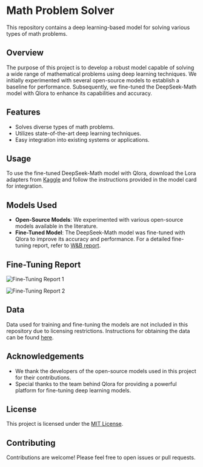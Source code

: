 # Math Problem Solver

This repository contains a deep learning-based model for solving various types of math problems.

## Overview

The purpose of this project is to develop a robust model capable of solving a wide range of mathematical problems using deep learning techniques. We initially experimented with several open-source models to establish a baseline for performance. Subsequently, we fine-tuned the DeepSeek-Math model with Qlora to enhance its capabilities and accuracy.

## Features

- Solves diverse types of math problems.
- Utilizes state-of-the-art deep learning techniques.
- Easy integration into existing systems or applications.

## Usage

To use the fine-tuned DeepSeek-Math model with Qlora, download the Lora adapters from [Kaggle](https://www.kaggle.com/models/jatinsinghsagoi/deepseek-math-qlora) and follow the instructions provided in the model card for integration.

## Models Used

- **Open-Source Models**: We experimented with various open-source models available in the literature.
- **Fine-Tuned Model**: The DeepSeek-Math model was fine-tuned with Qlora to improve its accuracy and performance. For a detailed fine-tuning report, refer to [W&B report](https://api.wandb.ai/links/jatinsingh/d4e9kl91).

## Fine-Tuning Report

![Fine-Tuning Report 1](https://i.imgur.com/JNkwAJv.png)

![Fine-Tuning Report 2](https://i.imgur.com/HQs58j8.png)

## Data

Data used for training and fine-tuning the models are not included in this repository due to licensing restrictions. Instructions for obtaining the data can be found [here](link_to_data_source).

## Acknowledgements

- We thank the developers of the open-source models used in this project for their contributions.
- Special thanks to the team behind Qlora for providing a powerful platform for fine-tuning deep learning models.

## License

This project is licensed under the [MIT License](LICENSE).

## Contributing

Contributions are welcome! Please feel free to open issues or pull requests.

